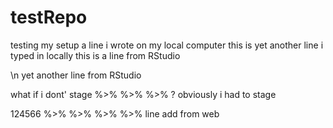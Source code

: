 # testRepo
testing my setup
a line i wrote on my local computer
this is yet another line i typed in locally
this is a line from RStudio

\n
yet another line from RStudio

what if i dont' stage %>% %>% %>% ?
obviously i had to stage

124566 %>% %>% %>% %>% 
line add from web
